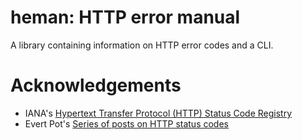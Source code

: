 # heman: HTTP error manual

A library containing information on HTTP error codes and a CLI.

# Acknowledgements

* IANA's [Hypertext Transfer Protocol (HTTP) Status Code Registry][iana]
* Evert Pot's [Series of posts on HTTP status codes][evert]

[iana]: https://www.iana.org/assignments/http-status-codes/http-status-codes.xhtml
[evert]: https://evertpot.com/http/
